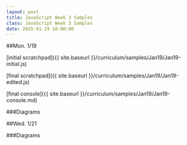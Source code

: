```yaml
---
layout: post
title: JavaScript Week 3 Samples
class: JavaScript Week 3 Samples
date: 2015-01-19 18:00:00
---
```


##Mon. 1/19

[initial scratchpad]({{ site.baseurl }}/curriculum/samples/Jan19/Jan19-initial.js)

[final scratchpad]({{ site.baseurl }}/curriculum/samples/Jan19/Jan19-edited.js)

[final console]({{ site.baseurl }}/curriculum/samples/Jan19/Jan19-console.md)

###Diagrams


##Wed. 1/21


###Diagrams

